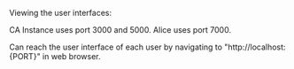 





Viewing the user interfaces:

CA Instance uses port 3000 and 5000. 
Alice uses port 7000.

Can reach the user interface of each user by navigating to "http://localhost:{PORT}" in web browser.
